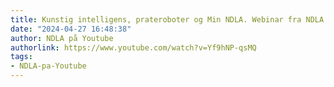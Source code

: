 ```yaml
---
title: Kunstig intelligens, prateroboter og Min NDLA. Webinar fra NDLA.
date: "2024-04-27 16:48:38"
author: NDLA på Youtube
authorlink: https://www.youtube.com/watch?v=Yf9hNP-qsMQ
tags:
- NDLA-pa-Youtube
---
```

